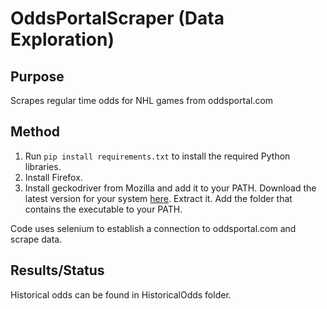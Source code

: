 # OddsPortalScraper (Data Exploration)

## Purpose
Scrapes regular time odds for NHL games from oddsportal.com

## Method
 1. Run `pip install requirements.txt` to install the required Python libraries.
 2. Install Firefox.
 3. Install geckodriver from Mozilla and add it to your PATH. Download the
 latest version for your system
 [here](https://github.com/mozilla/geckodriver/releases). Extract it. Add the
 folder that contains the executable to your PATH.

Code uses selenium to establish a connection to oddsportal.com and scrape data.

## Results/Status
Historical odds can be found in HistoricalOdds folder.
